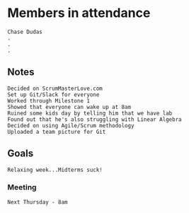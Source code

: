 # Members in attendance
```
Chase Dudas
.
.
.
```
## Notes
```
Decided on ScrumMasterLove.com
Set up Git/Slack for everyone
Worked through Milestone 1
Showed that everyone can wake up at 8am
Ruined some kids day by telling him that we have lab
Found out that he's also struggling with Linear Algebra
Decided on using Agile/Scrum methodology
Uploaded a team picture for Git
```

## Goals
```
Relaxing week...Midterms suck!
```

### Meeting 
```
Next Thursday - 8am
```
